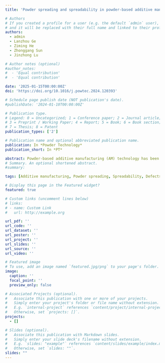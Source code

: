 ```yaml
---
title: 'Powder spreading and spreadability in powder-based additive manufacturing: State of the art and perspectives'

# Authors
# If you created a profile for a user (e.g. the default `admin` user), write the username (folder name) here
# and it will be replaced with their full name and linked to their profile.
authors:
  - admin
  - Lanzhou Ge
  - Ziming He
  - Zhonggang Sun
  - Jinzhong Lu

# Author notes (optional)
#author_notes:
#  - 'Equal contribution'
#  - 'Equal contribution'

date: '2025-01-15T00:00:00Z'
doi: 'https://doi.org/10.1016/j.powtec.2024.120393'

# Schedule page publish date (NOT publication's date).
#publishDate: '2024-01-10T00:00:00Z'

# Publication type.
# Legend: 0 = Uncategorized; 1 = Conference paper; 2 = Journal article;
# 3 = Preprint / Working Paper; 4 = Report; 5 = Book; 6 = Book section;
# 7 = Thesis; 8 = Patent
publication_types: ['2']

# Publication name and optional abbreviated publication name.
publication: In *Powder Technology*
publication_short: In *PT*

abstract: Powder-based additive manufacturing (AM) technology has been widely used in various industries. The powder spreading process and its spreadability play a crucial role in ensuring the quality of the final product and the overall production system. This review aims to provide a comprehensive understanding of the issues related to powder spreading and spreadability in AM, as they significantly impact production consistency, process optimisation, and manufacturing cost reduction. A clear definition of spreadability and its corresponding metrics are presented, and the difference between the spreadability and flowability is also clarified. Meanwhile, the factors influencing the spreadability and spreading process, including the powder mixture and gas atmosphere, are thoroughly reviewed. The underlying mechanisms of these factors are discussed and summarised, particularly the critical spreading speed and the shear band developed in front of the spreader. Furthermore, the defects within the spread layer are carefully classified with a summary of the corresponding causes and mechanisms, in which the importance of particle jamming is clarified. The detection of defects using machine learning and the optimisation of spreadability are also reviewed. Finally, future trends and research opportunities, such as the integration of artificial intelligence into in-situ defect detection and subsequent adjustment of spreading conditions, are highlighted.
# Summary. An optional shortened abstract.
#summary: 

tags: [Additive manufacturing, Powder spreading, Spreadability, Defects, Machine learning]

# Display this page in the Featured widget?
featured: true

# Custom links (uncomment lines below)
# links:
# - name: Custom Link
#   url: http://example.org

url_pdf: ''
url_code: ''
url_dataset: ''
url_poster: ''
url_project: ''
url_slides: ''
url_source: ''
url_video: ''

# Featured image
# To use, add an image named `featured.jpg/png` to your page's folder.
image:
  caption: ''
  focal_point: ''
  preview_only: false

# Associated Projects (optional).
#   Associate this publication with one or more of your projects.
#   Simply enter your project's folder or file name without extension.
#   E.g. `internal-project` references `content/project/internal-project/index.md`.
#   Otherwise, set `projects: []`.
projects:
  - []

# Slides (optional).
#   Associate this publication with Markdown slides.
#   Simply enter your slide deck's filename without extension.
#   E.g. `slides: "example"` references `content/slides/example/index.md`.
#   Otherwise, set `slides: ""`.
slides: ""
---
```



